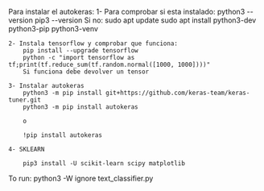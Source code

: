 Para instalar el autokeras:
    1-  Para comprobar si esta instalado:
            python3 --version
            pip3 --version
        Si no:
            sudo apt update
            sudo apt install python3-dev python3-pip python3-venv
    
    2- Instala tensorflow y comprobar que funciona:
        pip install --upgrade tensorflow
        python -c "import tensorflow as tf;print(tf.reduce_sum(tf.random.normal([1000, 1000])))"
        Si funciona debe devolver un tensor
    
    3- Instalar autokeras
        python3 -m pip install git+https://github.com/keras-team/keras-tuner.git
        python3 -m pip install autokeras

        o

        !pip install autokeras

    4- SKLEARN
        
        pip3 install -U scikit-learn scipy matplotlib

To run: python3 -W ignore text_classifier.py